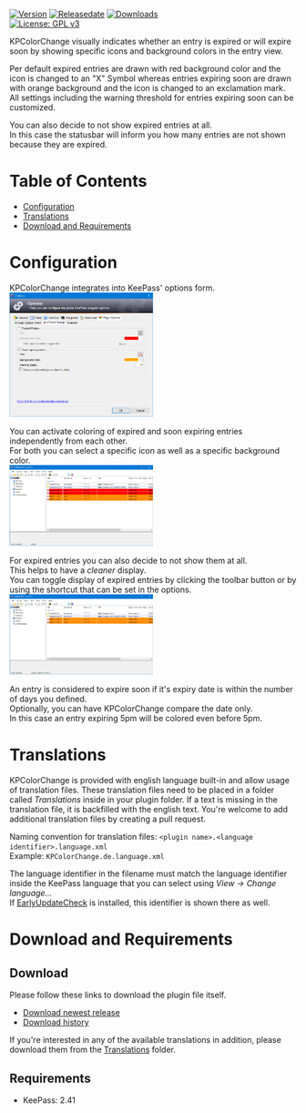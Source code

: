 [![Version](https://img.shields.io/github/release/rookiestyle/kpcolorchange)](https://github.com/rookiestyle/kpcolorchange/releases/latest)
[![Releasedate](https://img.shields.io/github/release-date/rookiestyle/kpcolorchange)](https://github.com/rookiestyle/kpcolorchange/releases/latest)
[![Downloads](https://img.shields.io/github/downloads/rookiestyle/kpcolorchange/total?color=%2300cc00)](https://github.com/rookiestyle/kpcolorchange/releases/latest/download/KPColorChange.plgx)\
[![License: GPL v3](https://img.shields.io/github/license/rookiestyle/kpcolorchange)](https://www.gnu.org/licenses/gpl-3.0)

KPColorChange visually indicates whether an entry is expired or will expire soon by showing specific icons and background colors in the entry view.

Per default expired entries are drawn with red background color and the icon is changed to an "X" Symbol whereas entries expiring soon are drawn with orange background and the icon is changed to an exclamation mark.\
All settings including the warning threshold for entries expiring soon can be customized.

You can also decide to not show expired entries at all.\
In this case the statusbar will inform you how many entries are not shown because they are expired.


# Table of Contents
- [Configuration](#configuration)
- [Translations](#translations)
- [Download and Requirements](#download-and-requirements)

# Configuration
KPColorChange integrates into KeePass' options form.\
<img src="images/KPColorChange%20options.png" alt="Options" height="50%" width="50%" />

You can activate coloring of expired and soon expiring entries independently from each other.\
For both you can select a specific icon as well as a specific background color.\
<img src="images/KPColorChange%20active.png" alt="KPColorChange active" height="50%" width="50%" />

For expired entries you can also decide to not show them at all.\
This helps to have a *cleaner* display.\
You can toggle display of expired entries by clicking the toolbar button or by using the shortcut that can be set in the options.\
<img src="images/KPColorChange%20active%20and%20hiding%20expired.png" alt="KPColorChange active and hiding expired entries" height="50%" width="50%" />

An entry is considered to expire soon if it's expiry date is within the number of days you defined.\
Optionally, you can have KPColorChange compare the date only.\
In this case an entry expiring 5pm will be colored even before 5pm.

# Translations
KPColorChange is provided with english language built-in and allow usage of translation files.
These translation files need to be placed in a folder called *Translations* inside in your plugin folder.
If a text is missing in the translation file, it is backfilled with the english text.
You're welcome to add additional translation files by creating a pull request.

Naming convention for translation files: `<plugin name>.<language identifier>.language.xml`\
Example: `KPColorChange.de.language.xml`
  
The language identifier in the filename must match the language identifier inside the KeePass language that you can select using *View -> Change language...*\
If [EarlyUpdateCheck](https://github.com/rookiestyle/earlyupdatecheck) is installed, this identifier is shown there as well.

# Download and Requirements
## Download
Please follow these links to download the plugin file itself.
- [Download newest release](https://github.com/rookiestyle/kpcolorchange/releases/latest/download/KPColorChange.plgx)
- [Download history](https://github.com/rookiestyle/kpcolorchange/releases)

If you're interested in any of the available translations in addition, please download them from the [Translations](Translations) folder.
## Requirements
* KeePass: 2.41
